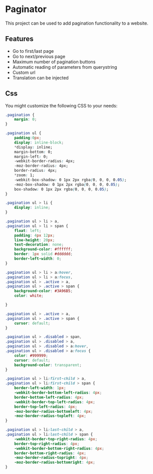 # Paginator
This project can be used to add pagination functionality to a website.

## Features
* Go to first/last page
* Go to next/previous page
* Maximum number of pagination buttons
* Automatic reading of parameters from querystring
* Custom url 
* Translation can be injected

## Css
You might customize the following CSS to your needs:
```css
.pagination {
    margin: 0;
}

.pagination ul {
    padding:0px;
    display: inline-block;
    *display: inline;
    margin-bottom: 0;
    margin-left: 0;
    -webkit-border-radius: 4px;
    -moz-border-radius: 4px;
    border-radius: 4px;
    *zoom: 1;
    -webkit-box-shadow: 0 1px 2px rgba(0, 0, 0, 0.05);
    -moz-box-shadow: 0 1px 2px rgba(0, 0, 0, 0.05);
    box-shadow: 0 1px 2px rgba(0, 0, 0, 0.05);
}

.pagination ul > li {
    display: inline;
}

.pagination ul > li > a,
.pagination ul > li > span {
    float: left;
    padding: 4px 12px;
    line-height: 20px;
    text-decoration: none;
    background-color: #ffffff;
    border: 1px solid #dddddd;
    border-left-width: 0;
}

.pagination ul > li > a:hover,
.pagination ul > li > a:focus,
.pagination ul > .active > a,
.pagination ul > .active > span {
    background-color: #3A96B5;
    color: white;

}

.pagination ul > .active > a,
.pagination ul > .active > span {
    cursor: default;
}

.pagination ul > .disabled > span,
.pagination ul > .disabled > a,
.pagination ul > .disabled > a:hover,
.pagination ul > .disabled > a:focus {
    color: #999999;
    cursor: default;
    background-color: transparent;
}

.pagination ul > li:first-child > a,
.pagination ul > li:first-child > span {
    border-left-width: 1px;
    -webkit-border-bottom-left-radius: 4px;
    border-bottom-left-radius: 4px;
    -webkit-border-top-left-radius: 4px;
    border-top-left-radius: 4px;
    -moz-border-radius-bottomleft: 4px;
    -moz-border-radius-topleft: 4px;
}

.pagination ul > li:last-child > a,
.pagination ul > li:last-child > span {
    -webkit-border-top-right-radius: 4px;
    border-top-right-radius: 4px;
    -webkit-border-bottom-right-radius: 4px;
    border-bottom-right-radius: 4px;
    -moz-border-radius-topright: 4px;
    -moz-border-radius-bottomright: 4px;
}
```
